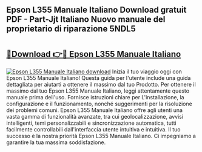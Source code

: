 ## Epson L355 Manuale Italiano Download gratuit PDF - Part-Jjt Italiano Nuovo manuale del proprietario di riparazione 5NDL5

# <h2><a href="http://dfepir1.blite.top/?on=Epson+L355+Manuale+Italiano">🔗Download 👉🔴 Epson L355 Manuale Italiano</a></h2>

[![Epson L355 Manuale Italiano download](https://i.imgur.com/lujVjoI.png)](http://dfepir1.blite.top/?on=Epson+L355+Manuale+Italiano)
Inizia il tuo viaggio oggi con Epson L355 Manuale Italiano! Questa guida per l'utente include una guida dettagliata per aiutarti a ottenere il massimo dal tuo Prodotto. Per ottenere il massimo dal tuo Epson L355 Manuale Italiano, leggi attentamente questo manuale prima dell'uso. Fornisce istruzioni chiare per L'installazione, la configurazione e il funzionamento, nonché suggerimenti per la risoluzione dei problemi comuni. Epson L355 Manuale Italiano offre agli utenti una vasta gamma di funzionalità avanzate, tra cui geolocalizzazione, avvisi intelligenti, temi personalizzabili e sincronizzazione automatica, tutti facilmente controllabili dall'interfaccia utente intuitiva e intuitiva. Il tuo successo è la nostra priorità Epson L355 Manuale Italiano. Ci impegniamo a garantire la tua massima soddisfazione.
